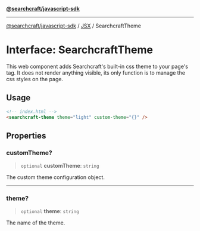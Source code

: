 [**@searchcraft/javascript-sdk**](/reference/sdk/js-vanilla/README.md)

***

[@searchcraft/javascript-sdk](/reference/sdk/js-vanilla/globals.md) / [JSX](/reference/sdk/js-vanilla/namespaces/JSX/README.md) / SearchcraftTheme

# Interface: SearchcraftTheme

This web component adds Searchcraft's built-in css theme to your page's <head> tag.
It does not render anything visible, its only function is to manage the css styles on the page.
## Usage
```html
<!-- index.html -->
<searchcraft-theme theme="light" custom-theme="{}" />
```

## Properties

### customTheme?

> `optional` **customTheme**: `string`

The custom theme configuration object.

***

### theme?

> `optional` **theme**: `string`

The name of the theme.
